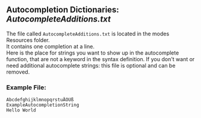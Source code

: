 ## Autocompletion Dictionaries: _AutocompleteAdditions.txt_


The file called `AutocompleteAdditions.txt` is located in the modes Resources folder.  
It contains one completion at a line.  
Here is the place for strings you want to show up in the autocomplete function, that are not a keyword in the syntax definition. 
If you don't want or need additional autocomplete strings: this file is optional and can be removed.

### <a name="ExampleFile"></a>Example File:

	AbcdefghijklmnopqrstuÄÖÜß
	ExampleAutocompletionString
	Hello World

